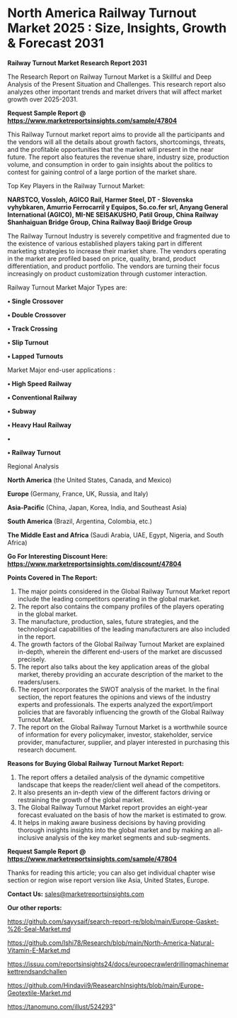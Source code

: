 # North America Railway Turnout Market 2025 : Size, Insights, Growth & Forecast 2031

<strong>Railway Turnout Market Research Report 2031</strong>

The Research Report on Railway Turnout Market is a Skillful and Deep Analysis of the Present Situation and Challenges. This research report also analyzes other important trends and market drivers that will affect market growth over 2025-2031.

<strong>Request Sample Report @ <a href=https://www.marketreportsinsights.com/sample/47804>https://www.marketreportsinsights.com/sample/47804</a></strong>

This Railway Turnout market report aims to provide all the participants and the vendors will all the details about growth factors, shortcomings, threats, and the profitable opportunities that the market will present in the near future. The report also features the revenue share, industry size, production volume, and consumption in order to gain insights about the politics to contest for gaining control of a large portion of the market share.

Top Key Players in the Railway Turnout Market:

<strong>NARSTCO, Vossloh, AGICO Rail, Harmer Steel, DT - Slovenska vyhybkaren, Amurrio Ferrocarril y Equipos, So.co.fer srl, Anyang General International (AGICO), MI-NE SEISAKUSHO, Patil Group, China Railway Shanhaiguan Bridge Group, China Railway Baoji Bridge Group</strong>

The Railway Turnout Industry is severely competitive and fragmented due to the existence of various established players taking part in different marketing strategies to increase their market share. The vendors operating in the market are profiled based on price, quality, brand, product differentiation, and product portfolio. The vendors are turning their focus increasingly on product customization through customer interaction.

Railway Turnout Market Major Types are:

<strong>•  Single Crossover

•  Double Crossover

•  Track Crossing

•  Slip Turnout

•  Lapped Turnouts</strong>

Market Major end-user applications :

<strong>•  High Speed Railway

•  Conventional Railway

•  Subway

•  Heavy Haul Railway

•  

•  Railway Turnout</strong>

Regional Analysis

</u><strong><b>North America</b></strong> (the United States, Canada, and Mexico)

<strong><b>Europe </b></strong>(Germany, France, UK, Russia, and Italy)

<strong><b>Asia-Pacific</b></strong> (China, Japan, Korea, India, and Southeast Asia)

<strong><b>South America</b></strong> (Brazil, Argentina, Colombia, etc.)

<strong><b>The Middle East and Africa</b></strong> (Saudi Arabia, UAE, Egypt, Nigeria, and South Africa)

<strong>Go For Interesting Discount Here: <a href=https://www.marketreportsinsights.com/discount/47804>https://www.marketreportsinsights.com/discount/47804</a></strong>

<strong>Points Covered in The Report:</strong>
<ol>
  <li>The major points considered in the Global Railway Turnout Market report include the leading competitors operating in the global market.</li>
  <li>The report also contains the company profiles of the players operating in the global market.</li>
  <li>The manufacture, production, sales, future strategies, and the technological capabilities of the leading manufacturers are also included in the report.</li>
  <li>The growth factors of the Global Railway Turnout Market are explained in-depth, wherein the different end-users of the market are discussed precisely.</li>
  <li>The report also talks about the key application areas of the global market, thereby providing an accurate description of the market to the readers/users.</li>
  <li>The report incorporates the SWOT analysis of the market. In the final section, the report features the opinions and views of the industry experts and professionals. The experts analyzed the export/import policies that are favorably influencing the growth of the Global Railway Turnout Market.</li>
  <li>The report on the Global Railway Turnout Market is a worthwhile source of information for every policymaker, investor, stakeholder, service provider, manufacturer, supplier, and player interested in purchasing this research document.</li>
</ol>
<strong>Reasons for Buying Global Railway Turnout Market Report:</strong>

<ol>
  <li>The report offers a detailed analysis of the dynamic competitive landscape that keeps the reader/client well ahead of the competitors.</li>
  <li>It also presents an in-depth view of the different factors driving or restraining the growth of the global market.</li>
  <li>The Global Railway Turnout Market report provides an eight-year forecast evaluated on the basis of how the market is estimated to grow.</li>
  <li>It helps in making aware business decisions by having providing thorough insights insights into the global market and by making an all-inclusive analysis of the key market segments and sub-segments.</li>
</ol>
<strong>Request Sample Report @ <a href=https://www.marketreportsinsights.com/sample/47804>https://www.marketreportsinsights.com/sample/47804</a></strong>


Thanks for reading this article; you can also get individual chapter wise section or region wise report version like Asia, United States, Europe.

<strong>Contact Us:</strong>
sales@marketreportsinsights.com

<strong>Our other reports:</strong>

<a href=https://github.com/sayysaif/search-report-re/blob/main/Europe-Gasket-%26-Seal-Market.md>https://github.com/sayysaif/search-report-re/blob/main/Europe-Gasket-%26-Seal-Market.md</a>

<a href=https://github.com/Ishi78/Research/blob/main/North-America-Natural-Vitamin-E-Market.md>https://github.com/Ishi78/Research/blob/main/North-America-Natural-Vitamin-E-Market.md</a>

<a href=https://issuu.com/reportsinsights24/docs/europecrawlerdrillingmachinemarkettrendsandchallen>https://issuu.com/reportsinsights24/docs/europecrawlerdrillingmachinemarkettrendsandchallen</a>

<a href=https://github.com/Hindavii9/ReasearchInsights/blob/main/Europe-Geotextile-Market.md>https://github.com/Hindavii9/ReasearchInsights/blob/main/Europe-Geotextile-Market.md</a>

<a href=https://tanomuno.com/illust/524293>https://tanomuno.com/illust/524293</a>"
